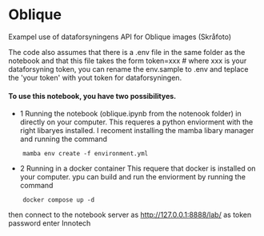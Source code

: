 # Oblique
Exampel use of dataforsyningens API for Oblique images (Skråfoto)

The code also assumes that there is a .env file in the same folder as the notebook and that this file takes the form 
token=xxx # where xxx is your dataforsyning  token, you can rename the env.sample to .env and teplace the 'your token' with yout token for dataforsyningen. 

#### To use this notebook, you have two possibilityes. 
- 1 Running the notebook (oblique.ipynb from the notenook folder) in directly on your computer.
This requeres a python enviorment with the right libaryes installed. I recoment installing the mamba libary manager and running the command

``` Shell
    mamba env create -f environment.yml
```
- 2 Running in a docker container 
This requere that docker is installed on your computer. ypu can build and run the enviorment by running the command

```Shell
    docker compose up -d
```
then connect to the notebook server as http://127.0.0.1:8888/lab/ 
as token password enter Innotech
